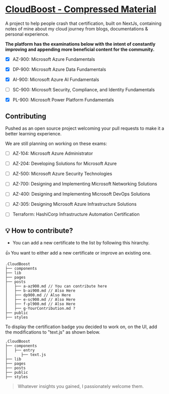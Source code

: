 # [CloudBoost - Compressed Material](https://cloud.itzyahya.tech)

 A project to help people crash that certification, built on NextJs, containing notes of mine about my cloud journey from blogs, documentations & personal experience.
 
 **The platform has the examinations below with the intent of constantly improving and appending more beneficial content for the community.**
 - [x] AZ-900: Microsoft Azure Fundamentals 
 - [x] DP-900: Microsoft Azure Data Fundamentals 
 - [x] AI-900: Microsoft Azure AI Fundamentals 
 - [ ] SC-900: Microsoft Security, Compliance, and Identity Fundamentals 
 - [x] PL-900: Microsoft Power Platform Fundamentals 


## Contributing
Pushed as an open source project welcoming your pull requests to make it a better learning experience.

We are still planning on working on these exams:
 - [ ] AZ-104: Microsoft Azure Administrator 
 - [ ] AZ-204: Developing Solutions for Microsoft Azure 
 - [ ] AZ-500: Microsoft Azure Security Technologies  
 - [ ] AZ-700: Designing and Implementing Microsoft Networking Solutions
 - [ ] AZ-400: Designing and Implementing Microsoft DevOps Solutions 
 - [ ] AZ-305: Designing Microsoft Azure Infrastructure Solutions 
 - [ ] Terraform: HashiCorp Infrastructure Automation Certification 


## 💡 How to contribute?
- You can add a new certificate to the list by following this hirarchy.

 👍 You want to either add a new certificate or improve an existing one. 

``` 
.CloudBoost
├── components
├── lib
├── pages
├── posts
│   ├── a-az900.md // You can contribute here
│   ├── b-ai900.md // Also Here
│   ├── dp900.md // Also Here
│   ├── e-sc900.md // Also Here
│   ├── f-pl900.md // Also Here
│   ├── g-YourContribution.md ?
├── public
├── styles
```

To display the certification badge you decided to work on, on the UI, add the modifications to "text.js" as shown below.
``` 
.CloudBoost
├── components
│   ├── entry
│      ├── text.js
├── lib
├── pages
├── posts
├── public
├── styles
```

> Whatever insights you gained, I passionately welcome them.




